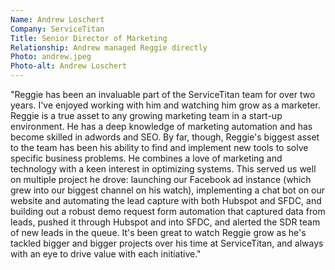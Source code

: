 ```yaml
---
Name: Andrew Loschert
Company: ServiceTitan
Title: Senior Director of Marketing
Relationship: Andrew managed Reggie directly
Photo: andrew.jpeg
Photo-alt: Andrew Loschert
---
```

"Reggie has been an invaluable part of the ServiceTitan team for over two years. I've enjoyed working with him and watching him grow as a marketer. Reggie is a true asset to any growing marketing team in a start-up environment. He has a deep knowledge of marketing automation and has become skilled in adwords and SEO. By far, though, Reggie's biggest asset to the team has been his ability to find and implement new tools to solve specific business problems. He combines a love of marketing and technology with a keen interest in optimizing systems. This served us well on multiple project he drove: launching our Facebook ad instance (which grew into our biggest channel on his watch), implementing a chat bot on our website and automating the lead capture with both Hubspot and SFDC, and building out a robust demo request form automation that captured data from leads, pushed it through Hubspot and into SFDC, and alerted the SDR team of new leads in the queue. It's been great to watch Reggie grow as he's tackled bigger and bigger projects over his time at ServiceTitan, and always with an eye to drive value with each initiative."